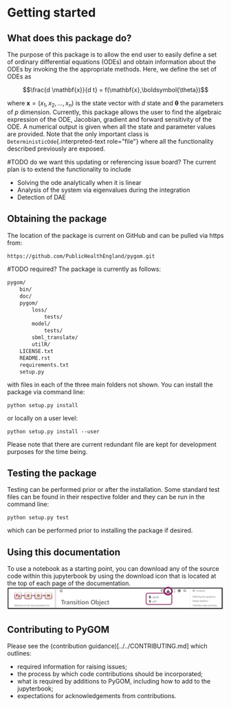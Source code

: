 # Getting started

## What does this package do?

The purpose of this package is to allow the end user to easily define a
set of ordinary differential equations (ODEs) and obtain information
about the ODEs by invoking the the appropriate methods. Here, we define
the set of ODEs as

$$\frac{d \mathbf{x}}{d t} = f(\mathbf{x},\boldsymbol{\theta})$$

where $\mathbf{x} = \left(x_{1},x_{2},\ldots,x_{n}\right)$ is the state
vector with $d$ state and $\boldsymbol{\theta}$ the parameters of $p$
dimension. Currently, this package allows the user to find the algebraic
expression of the ODE, Jacobian, gradient and forward sensitivity of the
ODE. A numerical output is given when all the state and parameter values
are provided. Note that the only important class is
`DeterministicOde`{.interpreted-text role="file"} where all the
functionality described previously are exposed.

#TODO do we want this updating or referencing issue board?
The current plan is to extend the functionality to include

-   Solving the ode analytically when it is linear
-   Analysis of the system via eigenvalues during the integration
-   Detection of DAE

## Obtaining the package 

The location of the package is current on GitHub and can be pulled via
https from:

    https://github.com/PublicHealthEngland/pygom.git

#TODO required?
The package is currently as follows:

    pygom/
        bin/
        doc/
        pygom/
            loss/
                tests/
            model/
                tests/
            sbml_translate/
            utilR/
        LICENSE.txt
        README.rst
        requirements.txt
        setup.py

with files in each of the three main folders not shown. You can install
the package via command line:

    python setup.py install

or locally on a user level:

    python setup.py install --user

Please note that there are current redundant file are kept for
development purposes for the time being.

## Testing the package

Testing can be performed prior or after the installation. Some standard
test files can be found in their respective folder and they can be run
in the command line:

    python setup.py test

which can be performed prior to installing the package if desired.

## Using this documentation
To use a notebook as a starting point, you can download any of the source code within this jupyterbook by using the download icon that is located at the top of each page of the documentation.
![download file](../images/download.png)

## Contributing to PyGOM

Please see the (contribution guidance)[../../CONTRIBUTING.md] which outlines:
- required information for raising issues;
- the process by which code contributions should be incorporated;
- what is required by additions to PyGOM, including how to add to the jupyterbook;
- expectations for acknowledgements from contributions.
